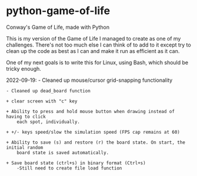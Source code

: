 # python-game-of-life
Conway's Game of Life, made with Python

This is my version of the Game of Life I managed to create as one of my challenges.
There's not too much else I can think of to add to it except try to clean up the code
	as best as I can and make it run as efficient as it can.
	
One of my next goals is to write this for Linux, using Bash, which should be tricky enough.

2022-09-19:
	- Cleaned up mouse/cursor grid-snapping functionality

	- Cleaned up dead_board function
	
	+ clear screen with "c" key

	+ Ability to press and hold mouse button when drawing instead of having to click
		each spot, individually.

	+ +/- keys speed/slow the simulation speed (FPS cap remains at 60)

	+ Ability to save (s) and restore (r) the board state. On start, the initial random
		board state is saved automatically.

	+ Save board state (ctrl+s) in binary format (Ctrl+s)
		-Still need to create file load function
